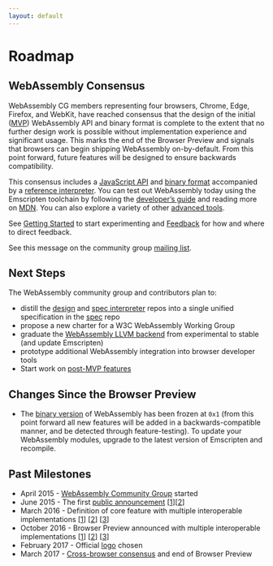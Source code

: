 ```yaml
---
layout: default
---
```

# Roadmap

## WebAssembly Consensus

WebAssembly CG members representing four browsers, Chrome, Edge, Firefox, and WebKit, have reached consensus that the design of the initial ([MVP](/docs/mvp/)) WebAssembly API and binary format is complete to the extent that no further design work is possible without implementation experience and significant usage. This marks the end of the Browser Preview and signals that browsers can begin shipping WebAssembly on-by-default. From this point forward, future features will be designed to ensure backwards compatibility.

This consensus includes a [JavaScript API](/docs/js/) and [binary format](/docs/binary-encoding/) accompanied by a [reference interpreter](https://github.com/WebAssembly/spec/tree/master/interpreter). You can test out WebAssembly today using the Emscripten toolchain by following the [developer’s guide](/getting-started/developers-guide/) and reading more on [MDN](https://developer.mozilla.org/en-US/docs/WebAssembly). You can also explore a variety of other [advanced tools](/getting-started/advanced-tools/).

See [Getting Started](/getting-started/developers-guide/) to start experimenting and
[Feedback](/community/feedback/) for how and where to direct feedback.

See this message on the community group [mailing list](https://lists.w3.org/Archives/Public/public-webassembly/2017Feb/0002.html).

## Next Steps

The WebAssembly community group and contributors plan to:

* distill the [design](https://github.com/webassembly/design)
  and [spec interpreter](https://github.com/WebAssembly/spec/tree/master/interpreter) repos
  into a single unified specification in the [spec](https://github.com/WebAssembly/spec)
  repo
* propose a new charter for a W3C WebAssembly Working Group
* graduate the [WebAssembly LLVM backend](https://github.com/llvm-mirror/llvm/tree/master/test/CodeGen/WebAssembly) from experimental to stable (and update Emscripten)
* prototype additional WebAssembly integration into browser developer tools
* Start work on [post-MVP features](/docs/future-features/)

## Changes Since the Browser Preview

- The [binary version](/docs/binary-encoding/#high-level-structure)
    of WebAssembly has been frozen at `0x1` (from this point forward
    all new features will be added in a backwards-compatible manner,
    and be detected through feature-testing). To update your
    WebAssembly modules, upgrade to the latest version of Emscripten 
    and recompile.

## Past Milestones

- April 2015 - [WebAssembly Community Group](https://www.w3.org/community/webassembly) started
- June 2015 - The first [public announcement](https://github.com/WebAssembly/design/issues/150) [[1](https://blogs.msdn.microsoft.com/mikeholman/2015/06/17/working-on-the-future-of-compile-to-web-applications/)][[2](https://blog.mozilla.org/luke/2015/06/17/webassembly/)]
- March 2016 - Definition of core feature with multiple interoperable implementations [[1](https://blogs.windows.com/msedgedev/2016/03/15/previewing-webassembly-experiments)] [[2](https://v8project.blogspot.com/2016/03/experimental-support-for-webassembly.html)] [[3](https://hacks.mozilla.org/2016/03/a-webassembly-milestone/)]
- October 2016 - Browser Preview announced with multiple interoperable implementations [[1](https://blogs.windows.com/msedgedev/2016/10/31/webassembly-browser-preview/)] [[2](https://v8project.blogspot.com/2016/10/webassembly-browser-preview.html)] [[3](https://hacks.mozilla.org/2016/10/webassembly-browser-preview)]
- February 2017 - Official [logo](https://github.com/WebAssembly/design/issues/980) chosen
- March 2017 - [Cross-browser consensus](https://lists.w3.org/Archives/Public/public-webassembly/2017Feb/0002.html) and end of Browser Preview 
